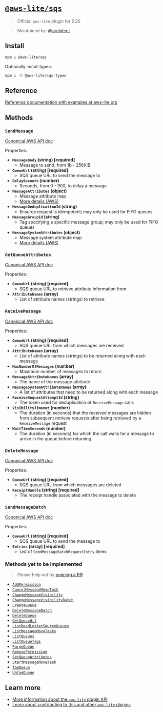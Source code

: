 # [`@aws-lite/sqs`](https://aws-lite.org/services/sqs)

> Official `aws-lite` plugin for SQS

> Maintained by: [@architect](https://github.com/architect)


## Install

```sh
npm i @aws-lite/sqs
```

Optionally install types:

```sh
npm i -D @aws-lite/sqs-types
```


## Reference

[Reference documentation with examples at aws-lite.org](https://aws-lite.org/services/sqs)


## Methods

<!-- ! Do not remove METHOD_DOCS_START / METHOD_DOCS_END ! -->
<!-- METHOD_DOCS_START -->
### `SendMessage`

[Canonical AWS API doc](https://docs.aws.amazon.com/AWSSimpleQueueService/latest/APIReference/API_SendMessage.html)

Properties:
- **`MessageBody` (string) [required]**
  - Message to send, from 1b - 256KiB
- **`QueueUrl` (string) [required]**
  - SQS queue URL to send the message to
- **`DelaySeconds` (number)**
  - Seconds, from 0 - 900, to delay a message
- **`MessageAttributes` (object)**
  - Message attribute map
  - [More details (AWS)](https://docs.aws.amazon.com/AWSSimpleQueueService/latest/APIReference/API_MessageAttributeValue.html)
- **`MessageDeduplicationId` (string)**
  - Ensures request is idempotent; may only be used for FIFO queues
- **`MessageGroupId` (string)**
  - Tag specifying a specific message group; may only be used for FIFO queues
- **`MessageSystemAttributes` (object)**
  - Message system attribute map
  - [More details (AWS)](https://docs.aws.amazon.com/AWSSimpleQueueService/latest/APIReference/API_MessageSystemAttributeValue.html)


### `GetQueueAttributes`

[Canonical AWS API doc](https://docs.aws.amazon.com/AWSSimpleQueueService/latest/APIReference/API_GetQueueAttributes.html)

Properties:
- **`QueueUrl` (string) [required]**
  - SQS queue URL to retrieve attribute information from
- **`AttributeNames` (array)**
  - List of attribute names (strings) to retrieve


### `ReceiveMessage`

[Canonical AWS API doc](https://docs.aws.amazon.com/AWSSimpleQueueService/latest/APIReference/API_ReceiveMessage.html)

Properties:
- **`QueueUrl` (string) [required]**
  - SQS queue URL from which messages are received
- **`AttributeNames` (array)**
  - List of attribute names (strings) to be returned along with each message
- **`MaxNumberOfMessages` (number)**
  - Maximum number of messages to return
- **`MessageAttributeNames` (array)**
  - The name of the message attribute
- **`MessageSystemAttributeNames` (array)**
  - A list of attributes that need to be returned along with each message
- **`ReceiveRequestAttemptId` (string)**
  - The token used for deduplication of `ReceiveMessage` calls
- **`VisibilityTimeout` (number)**
  - The duration (in seconds) that the received messages are hidden from subsequent retrieve requests after being retrieved by a `ReceiveMessage` request
- **`WaitTimeSeconds` (number)**
  - The duration (in seconds) for which the call waits for a message to arrive in the queue before returning


### `DeleteMessage`

[Canonical AWS API doc](https://docs.aws.amazon.com/AWSSimpleQueueService/latest/APIReference/API_DeleteMessage.html)

Properties:
- **`QueueUrl` (string) [required]**
  - SQS queue URL from which messages are deleted
- **`ReceiptHandle` (string) [required]**
  - The receipt handle associated with the message to delete


### `SendMessageBatch`

[Canonical AWS API doc](https://docs.aws.amazon.com/AWSSimpleQueueService/latest/APIReference/API_SendMessageBatch.html)

Properties:
- **`QueueUrl` (string) [required]**
  - SQS queue URL to send the message to
- **`Entries` (array) [required]**
  - List of `SendMessageBatchRequestEntry` items


### Methods yet to be implemented

> Please help out by [opening a PR](https://github.com/architect/aws-lite#authoring-aws-lite-plugins)!

- [`AddPermission`](https://docs.aws.amazon.com/AWSSimpleQueueService/latest/APIReference/API_AddPermission.html)
- [`CancelMessageMoveTask`](https://docs.aws.amazon.com/AWSSimpleQueueService/latest/APIReference/API_CancelMessageMoveTask.html)
- [`ChangeMessageVisibility`](https://docs.aws.amazon.com/AWSSimpleQueueService/latest/APIReference/API_ChangeMessageVisibility.html)
- [`ChangeMessageVisibilityBatch`](https://docs.aws.amazon.com/AWSSimpleQueueService/latest/APIReference/API_ChangeMessageVisibilityBatch.html)
- [`CreateQueue`](https://docs.aws.amazon.com/AWSSimpleQueueService/latest/APIReference/API_CreateQueue.html)
- [`DeleteMessageBatch`](https://docs.aws.amazon.com/AWSSimpleQueueService/latest/APIReference/API_DeleteMessageBatch.html)
- [`DeleteQueue`](https://docs.aws.amazon.com/AWSSimpleQueueService/latest/APIReference/API_DeleteQueue.html)
- [`GetQueueUrl`](https://docs.aws.amazon.com/AWSSimpleQueueService/latest/APIReference/API_GetQueueUrl.html)
- [`ListDeadLetterSourceQueues`](https://docs.aws.amazon.com/AWSSimpleQueueService/latest/APIReference/API_ListDeadLetterSourceQueues.html)
- [`ListMessageMoveTasks`](https://docs.aws.amazon.com/AWSSimpleQueueService/latest/APIReference/API_ListMessageMoveTasks.html)
- [`ListQueues`](https://docs.aws.amazon.com/AWSSimpleQueueService/latest/APIReference/API_ListQueues.html)
- [`ListQueueTags`](https://docs.aws.amazon.com/AWSSimpleQueueService/latest/APIReference/API_ListQueueTags.html)
- [`PurgeQueue`](https://docs.aws.amazon.com/AWSSimpleQueueService/latest/APIReference/API_PurgeQueue.html)
- [`RemovePermission`](https://docs.aws.amazon.com/AWSSimpleQueueService/latest/APIReference/API_RemovePermission.html)
- [`SetQueueAttributes`](https://docs.aws.amazon.com/AWSSimpleQueueService/latest/APIReference/API_SetQueueAttributes.html)
- [`StartMessageMoveTask`](https://docs.aws.amazon.com/AWSSimpleQueueService/latest/APIReference/API_StartMessageMoveTask.html)
- [`TagQueue`](https://docs.aws.amazon.com/AWSSimpleQueueService/latest/APIReference/API_TagQueue.html)
- [`UntagQueue`](https://docs.aws.amazon.com/AWSSimpleQueueService/latest/APIReference/API_UntagQueue.html)
<!-- METHOD_DOCS_END -->


## Learn more

- [More information about the `aws-lite` plugin API](https://aws-lite.org/plugin-api)
- [Learn about contributing to this and other `aws-lite` plugins](https://aws-lite.org/contributing)
